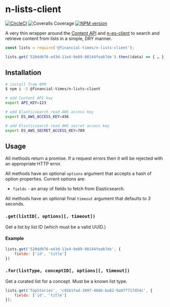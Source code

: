 # n-lists-client

[![CircleCI](https://img.shields.io/circleci/project/github/Financial-Times/n-lists-client/master.svg)](https://circleci.com/gh/Financial-Times/n-lists-client) ![Coveralls Coverage](https://img.shields.io/coveralls/github/Financial-Times/n-lists-client/master.svg) [![NPM version](https://img.shields.io/npm/v/@financial-times/n-lists-client.svg)](https://www.npmjs.com/package/@financial-times/n-lists-client)

A very thin wrapper around the [Content API][1] and [n-es-client][2] to search and retrieve content from lists in a simple, DRY manner.

```js
const lists = require('@financial-times/n-lists-client');

lists.get('520ddb76-e43d-11e4-9e89-00144feab7de').then((data) => { … });
```

## Installation

```sh
# install from NPM
$ npm i -S @financial-times/n-lists-client

# add Content API key
export API_KEY=123

# add Elasticsearch read AWS access key
export ES_AWS_ACCESS_KEY=456

# add Elasticsearch read AWS secret access key
export ES_AWS_SECRET_ACCESS_KEY=789
```

## Usage

All methods return a promise. If a request errors then it will be rejected with an appropriate HTTP error.

All methods have an optional `options` argument that accepts a hash of option properties. Current options are:

- `fields` - an array of fields to fetch from Elasticsearch.

All methods have an optional final `timeout` argument that defaults to 3 seconds.

### `.get(listID[, options][, timeout])`

Get a list by list ID (which must be a valid UUID.)

#### Example

```js
lists.get('520ddb76-e43d-11e4-9e89-00144feab7de', {
    fields: ['id', 'title']
})
```

### `.for(listType, conceptID[, options][, timeout])`

Get a curated list for a concept. Must be a known list type.

```js
lists.get('TopStories', 'c91b1fad-1097-468b-be82-9a8ff717d54c', {
    fields: ['id', 'title']
});
```

[1]: https://developer.ft.com/
[2]: https://github.com/Financial-Times/n-es-client
